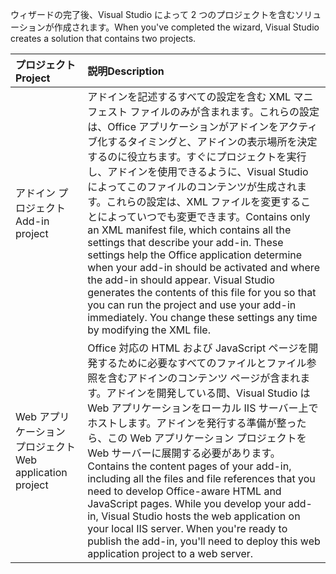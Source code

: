 <span data-ttu-id="0cb64-101">ウィザードの完了後、Visual Studio によって 2 つのプロジェクトを含むソリューションが作成されます。</span><span class="sxs-lookup"><span data-stu-id="0cb64-101">When you've completed the wizard, Visual Studio creates a solution that contains two projects.</span></span>

|<span data-ttu-id="0cb64-102">**プロジェクト**</span><span class="sxs-lookup"><span data-stu-id="0cb64-102">**Project**</span></span>|<span data-ttu-id="0cb64-103">**説明**</span><span class="sxs-lookup"><span data-stu-id="0cb64-103">**Description**</span></span>|
|:-----|:-----|
|<span data-ttu-id="0cb64-104">アドイン プロジェクト</span><span class="sxs-lookup"><span data-stu-id="0cb64-104">Add-in project</span></span>|<span data-ttu-id="0cb64-p101">アドインを記述するすべての設定を含む XML マニフェスト ファイルのみが含まれます。これらの設定は、Office アプリケーションがアドインをアクティブ化するタイミングと、アドインの表示場所を決定するのに役立ちます。すぐにプロジェクトを実行し、アドインを使用できるように、Visual Studio によってこのファイルのコンテンツが生成されます。これらの設定は、XML ファイルを変更することによっていつでも変更できます。</span><span class="sxs-lookup"><span data-stu-id="0cb64-p101">Contains only an XML manifest file, which contains all the settings that describe your add-in. These settings help the Office application determine when your add-in should be activated and where the add-in should appear. Visual Studio generates the contents of this file for you so that you can run the project and use your add-in immediately. You change these settings any time by modifying the XML file.</span></span>|
|<span data-ttu-id="0cb64-109">Web アプリケーション プロジェクト</span><span class="sxs-lookup"><span data-stu-id="0cb64-109">Web application project</span></span>|<span data-ttu-id="0cb64-p102">Office 対応の HTML および JavaScript ページを開発するために必要なすべてのファイルとファイル参照を含むアドインのコンテンツ ページが含まれます。アドインを開発している間、Visual Studio は Web アプリケーションをローカル IIS サーバー上でホストします。アドインを発行する準備が整ったら、この Web アプリケーション プロジェクトを Web サーバーに展開する必要があります。</span><span class="sxs-lookup"><span data-stu-id="0cb64-p102">Contains the content pages of your add-in, including all the files and file references that you need to develop Office-aware HTML and JavaScript pages. While you develop your add-in, Visual Studio hosts the web application on your local IIS server. When you're ready to publish the add-in, you'll need to deploy this web application project to a web server.</span></span>|
